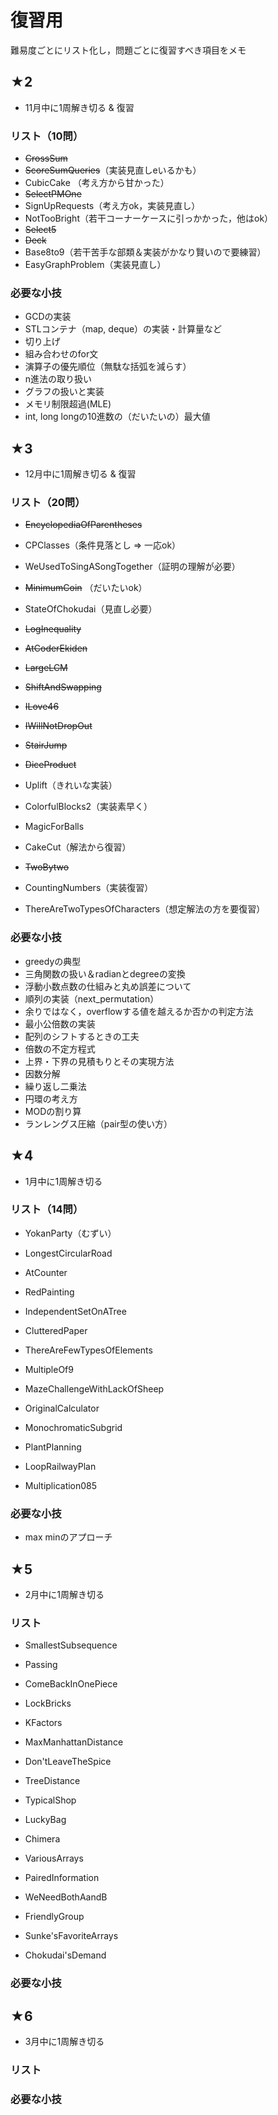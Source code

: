 # 復習用

難易度ごとにリスト化し，問題ごとに復習すべき項目をメモ

## ★2
- 11月中に1周解き切る & 復習

### リスト（10問）
- ~~CrossSum~~
- ~~ScoreSumQueries~~（実装見直しeいるかも）
- CubicCake （考え方から甘かった） 
- ~~SelectPMOne~~
- SignUpRequests（考え方ok，実装見直し）
- NotTooBright（若干コーナーケースに引っかかった，他はok）
- ~~Select5~~
- ~~Deck~~
- Base8to9（若干苦手な部類＆実装がかなり賢いので要練習）
- EasyGraphProblem（実装見直し）

### 必要な小技
- GCDの実装
- STLコンテナ（map, deque）の実装・計算量など
- 切り上げ
- 組み合わせのfor文
- 演算子の優先順位（無駄な括弧を減らす）
- n進法の取り扱い
- グラフの扱いと実装
- メモリ制限超過(MLE)
- int, long longの10進数の（だいたいの）最大値

## ★3
- 12月中に1周解き切る & 復習

### リスト（20問）
- ~~EncyclopediaOfParentheses~~
- CPClasses（条件見落とし ⇒ 一応ok）
- WeUsedToSingASongTogether（証明の理解が必要）
- ~~MinimumCoin~~ （だいたいok）
- StateOfChokudai（見直し必要）

- ~~LogInequality~~
- ~~AtCoderEkiden~~
- ~~LargeLCM~~
- ~~ShiftAndSwapping~~
- ~~ILove46~~

- ~~IWillNotDropOut~~
- ~~StairJump~~
- ~~DiceProduct~~
- Uplift（きれいな実装）
- ColorfulBlocks2（実装素早く）

- MagicForBalls
- CakeCut（解法から復習）
- ~~TwoBytwo~~
- CountingNumbers（実装復習）
- ThereAreTwoTypesOfCharacters（想定解法の方を要復習）

### 必要な小技
- greedyの典型
- 三角関数の扱い＆radianとdegreeの変換
- 浮動小数点数の仕組みと丸め誤差について
- 順列の実装（next_permutation）
- 余りではなく，overflowする値を越えるか否かの判定方法
- 最小公倍数の実装
- 配列のシフトするときの工夫
- 倍数の不定方程式
- 上界・下界の見積もりとその実現方法
- 因数分解
- 繰り返し二乗法
- 円環の考え方
- MODの割り算
- ランレングス圧縮（pair型の使い方）

## ★4
- 1月中に1周解き切る

### リスト（14問）
- YokanParty（むずい）
- LongestCircularRoad
- AtCounter
- RedPainting

- IndependentSetOnATree
- ClutteredPaper
- ThereAreFewTypesOfElements
- MultipleOf9

- MazeChallengeWithLackOfSheep
- OriginalCalculator
- MonochromaticSubgrid

- PlantPlanning
- LoopRailwayPlan
- Multiplication085

### 必要な小技
- max minのアプローチ

## ★5
- 2月中に1周解き切る

### リスト
- SmallestSubsequence
- Passing
- ComeBackInOnePiece

- LockBricks
- KFactors
- MaxManhattanDistance

- Don'tLeaveTheSpice
- TreeDistance
- TypicalShop

- LuckyBag
- Chimera
- VariousArrays

- PairedInformation
- WeNeedBothAandB
- FriendlyGroup

- Sunke'sFavoriteArrays
- Chokudai'sDemand
  
### 必要な小技

## ★6
- 3月中に1周解き切る

### リスト

### 必要な小技

